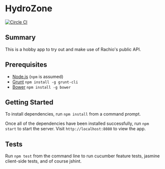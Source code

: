 # HydroZone

[![Circle CI](https://circleci.com/gh/Mctalian/HydroZone.svg?style=svg)](https://circleci.com/gh/Mctalian/HydroZone)

## Summary
This is a hobby app to try out and make use of Rachio's public API.

## Prerequisites
- [Node.js](https://nodejs.org/) (`npm` is assumed)
- [Grunt](gruntjs.com) `npm install -g grunt-cli`
- [Bower](http://bower.io/) `npm install -g bower`

## Getting Started
To install dependencies, run `npm install` from a command prompt.

Once all of the dependencies have been installed successfully, run `npm start` to start the server. Visit `http://localhost:8080` to view the app.

## Tests
Run `npm test` from the command line to run cucumber feature tests, jasmine client-side tests, and of course jshint.
